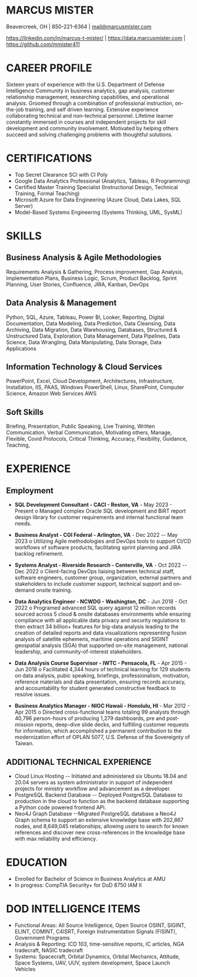 MARCUS MISTER
==============

Beavercreek, OH | 850-221-6364 | mail@marcusmister.com

https://linkedin.com/in/marcus-t-mister/ | https://data.marcusmister.com | https://github.com/mmister411


CAREER PROFILE
==============

Sixteen years of experience with the U.S. Department of Defense Intelligence Community in business analytics, gap analysis, customer relationship management, researching capabilities, and operational analysis. Groomed through a combination of professional instruction, on-the-job training, and self driven learning. Extensive experience collaborating technical and non-technical personnel. Lifetime learner constantly immersed in courses and independent projects for skill development and community involvement. Motivated by helping others succeed and solving challenging problems with thoughtful solutions.

CERTIFICATIONS
==============

- Top Secret Clearance SCI with CI Poly
- Google Data Analytics Professional (Analytics, Tableau, R Programming)
- Certified Master Training Specialist (Instructional Design, Technical Training, Formal Teaching)
- Microsoft Azure for Data Engineering (Azure Cloud, Data Lakes, SQL Server)
- Model-Based Systems Engineering (Systems Thinking, UML, SysML)

SKILLS
======

Business Analysis & Agile Methodologies
------------------------------------------

Requirements Analysis & Gathering, Process improvement, Gap Analysis, Implementation Plans, Business Logic, Scrum, Product Backlog, Sprint Planning, User Stories, Confluence, JIRA, Kanban, DevOps

Data Analysis & Management
----------------------------
Python, SQL, Azure, Tableau, Power BI, Looker, Reporting, Digital Documentation, Data Modeling, Data Prediction, Data Cleansing, Data Archiving, Data Migration, Data Warehousing, Databases, Structured & Unstructured Data, Exploration, Data Management, Data Pipelines, Data Science, Data Wrangling, Data Manipulating, Data Storage, Data Applications

Information Technology & Cloud Services
-----------------------------------------

PowerPoint, Excel, Cloud Development, Architectures, Infrastructure, Installation, IIS, PAAS, Windows PowerShell, Linux, SharePoint, Computer Science, Amazon Web Services AWS

Soft Skills
-----------

Briefing, Presentation, Public Speaking, Live Training, Written Communication, Verbal Communication, Motivating others, Manage, Flexible, Covid Protocols, Critical Thinking, Accuracy, Flexibility, Guidance, Teaching,

EXPERIENCE
==========

Employment
----------

- **SQL Development Consultant - CACI - Reston, VA** - May 2023 - Present
o Managed complex Oracle SQL development and BiRT report design library for customer requirements and internal functional team needs.

- **Business Analyst - CGI Federal - Arlington, VA** - Dec 2022 -- May 2023
o Utilizing Agile methodologies and DevOps tools to support CI/CD workflows of software products, facilitating sprint planning and JIRA backlog refinement.

- **Systems Analyst - Riverside Research - Centerville, VA** - Oct 2022 -- Dec 2022
o Client-facing DevOps liaising between technical staff, software engineers, customer group, organization, external partners and stakeholders to include customer support, technical support and on-demand onsite training.

- **Data Analytics Engineer - NCWDG - Washington, DC** - Jun 2018 - Oct 2022
o Programed advanced SQL query against 12 million records sourced across 5 cloud & onsite databases environments while ensuring compliance with all applicable data privacy and security regulations to then extract 34 billion+ features for big-data analysis leading to the creation of detailed reports and data visualizations representing fusion analysis of satellite ephemeris, maritime operations and SIGINT geospatial analysis (SGA) that supported on-site management, national leadership, and community-of-interest stakeholders.

- **Data Analysis Course Supervisor - IWTC - Pensacola, FL** - Apr 2015 - Jun 2018
o Facilitated 4,344 hours of technical learning for 129 students on data analysis, pubic speaking, briefings, professionalism, motivation, reference materials and data presentation, ensuring records accuracy, and accountability for student generated constructive feedback to resolve issues.

- **Business Analytics Manager - NIOC Hawaii - Honolulu, HI** - Mar 2012 - Apr 2015
o Directed cross-functional teams totaling 99 analysts through 40,796 person-hours of producing 1,279 dashboards, pre and post-mission reports, deep-dive slide decks, and fulfilling customer requests for information, which accomplished a permanent contribution to the modernization effort of OPLAN 5077, U.S. Defense of the Sovereignty of Taiwan.

ADDITIONAL TECHNICAL EXPERIENCE
-------------------------------
- Cloud Linux Hosting -- Initiated and administered six Ubuntu 18.04 and 20.04 servers as system administrator in support of independent projects for ministry workflow and advancement as a developer.
- PostgreSQL Backend Database -- Deployed PostgreSQL Database to production in the cloud to function as the backend database supporting a Python code powered frontend API.
- Neo4J Graph Database --Migrated PostgreSQL database a Neo4J Graph schema to support an extensive knowledge base with 202,867 nodes, and 8,649,045 relationships, allowing users to search for known references and discover new cross-references in the knowledge base with max reliability and efficiency.

EDUCATION
=========
- Enrolled for Bachelor of Science in Business Analytics at AMU
- In progress: CompTIA Security+ for DoD 8750 IAM II

DOD INTELLIGENCE ITEMS
======================
- Functional Areas: All Source Intelligence, Open Source OSINT, SIGINT, ELINT, COMINT, C4ISRT, Foreign Instrumentation Signals (FISINT), Government Programs
- Analysis & Reporting: ICD 103, time-sensitive reports, IC articles, NGA tradecraft, NASIC tradecraft
- Systems: Spacecraft, Orbital Dynamics, Orbital Mechanics, Attitude, Space Systems, UAV, UUV, system development, Space Launch Vehicles
